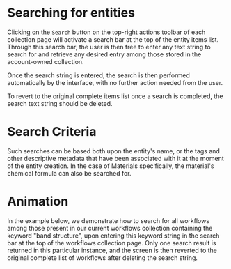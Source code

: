 # Searching for entities

Clicking on the `Search` button  <i class="zmdi zmdi-search zmdi-hc-border"></i> on the top-right actions toolbar of each collection page will activate a search bar at the top of the entity items list. Through this search bar, the user is then free to enter any text string to search for and retrieve any desired entry among those stored in the account-owned collection. 

Once the search string is entered, the search is then performed automatically by the interface, with no further action needed from the user.
 
To revert to the original complete items list once a search is completed, the search text string should be deleted. 

# Search Criteria

Such searches can be based both upon the entity's name, or the tags and other descriptive metadata that have been associated with it at the moment of the entity creation. In the case of Materials specifically, the material's chemical formula can also be searched for. 
 
# Animation
 
In the example below, we demonstrate how to search for all workflows among those present in our current workflows collection containing the keyword "band structure", upon entering this keyword string in the search bar at the top of the workflows collection page. Only one search result is returned in this particular instance, and the screen is then reverted to the original complete list of workflows after deleting the search string. 
 
 <img data-gifffer="/images/search-workflow.gif" />
